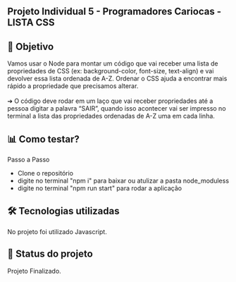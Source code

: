 ## Projeto Individual 5 - Programadores Cariocas - LISTA CSS
## 🎯 Objetivo
 Vamos usar o Node para montar um código que vai receber uma lista de
propriedades de CSS (ex: background-color, font-size, text-align) e vai devolver
essa lista ordenada de A-Z. Ordenar o CSS ajuda a encontrar mais rápido a
propriedade que precisamos alterar.<br/><br/>
➔ O código deve rodar em um laço que vai receber propriedades até a
pessoa digitar a palavra “SAIR”, quando isso acontecer vai ser impresso
no terminal a lista das propriedades ordenadas de A-Z uma em cada linha.

## 📊 Como testar?
Passo a Passo<br/>

* Clone o repositório<br/>
* digite no terminal "npm i" para baixar ou atulizar a pasta node_moduless<br/>
*  digite no terminal "npm run start" para rodar a aplicação<br/>

## 🛠️ Tecnologias utilizadas
No projeto foi utilizado Javascript.

## 📄 Status do projeto
Projeto Finalizado.
